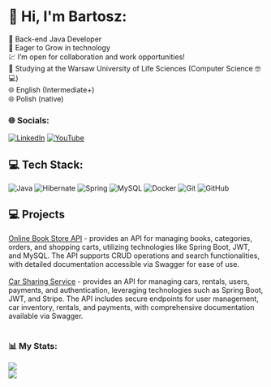 # 💫 Hi, I'm Bartosz:
💚 Back-end Java Developer <br/>
🌱 Eager to Grow in technology <br/>
💹 I’m open for collaboration and work opportunities! <br/>
📗 Studying at the Warsaw University of Life Sciences (Computer Science 🤓💻) <br/>
🌐 English (Intermediate+) <br/>
🌐 Polish (native) <br/>


### 🌐 Socials:
[![LinkedIn](https://img.shields.io/badge/LinkedIn-%230077B5.svg?logo=linkedin&logoColor=white)](www.linkedin.com/in/bartosz-wojcik-back-end-java-dev) [![YouTube](https://img.shields.io/badge/YouTube-%23FF0000.svg?logo=YouTube&logoColor=white)](https://youtube.com/@https://www.youtube.com/@BartoszW%C3%B3jcik-IT) 

## 💻 Tech Stack:
![Java](https://img.shields.io/badge/java-%23ED8B00.svg?style=for-the-badge&logo=openjdk&logoColor=white) ![Hibernate](https://img.shields.io/badge/Hibernate-59666C?style=for-the-badge&logo=Hibernate&logoColor=white) ![Spring](https://img.shields.io/badge/spring-%236DB33F.svg?style=for-the-badge&logo=spring&logoColor=white) ![MySQL](https://img.shields.io/badge/mysql-4479A1.svg?style=for-the-badge&logo=mysql&logoColor=white) ![Docker](https://img.shields.io/badge/docker-%230db7ed.svg?style=for-the-badge&logo=docker&logoColor=white) ![Git](https://img.shields.io/badge/git-%23F05033.svg?style=for-the-badge&logo=git&logoColor=white) ![GitHub](https://img.shields.io/badge/github-%23121011.svg?style=for-the-badge&logo=github&logoColor=white)

## 💻 Projects
[Online Book Store API](https://github.com/banderan/jv-Online-Book-Store-API) - provides an API for managing books, categories, orders, and shopping carts, utilizing technologies like Spring Boot, JWT, and MySQL. The API supports CRUD operations and search functionalities, with detailed documentation accessible via Swagger for ease of use.<br> <br>
[Car Sharing Service](https://github.com/c-s-s-MA-team/jv-Car-Sharing-Service-API) - provides an API for managing cars, rentals, users, payments, and authentication, leveraging technologies such as Spring Boot, JWT, and Stripe. The API includes secure endpoints for user management, car inventory, rentals, and payments, with comprehensive documentation available via Swagger. <br> <br>

### 📊 My Stats:
![](https://github-readme-streak-stats.herokuapp.com/?user=banderan&theme=dark&hide_border=false)<br/>
![](https://github-readme-stats.vercel.app/api/top-langs/?username=banderan&theme=dark&hide_border=false&include_all_commits=true&count_private=true&layout=compact)

<!-- Proudly created with GPRM ( https://gprm.itsvg.in ) -->
